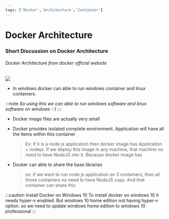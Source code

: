 ```yaml
---
tags: ['Docker','Architecture','Container']
---
```

# Docker Architecture

### Short Discussion on Docker Architecture

###### Docker Architecture from docker official website
![](https://docs.docker.com/engine/images/architecture.svg)

- In windows docker can able to run windows container and linux containers.

:::note
*So using this we can able to run windows software and linux software on windows* :-)
:::

- Docker image files are actually very small

- Docker provides isolated complete environment. Application will have all the items within this container
  > Ex: if it is a node js application then docker image has
Application + nodejs. If we deploy this image in any machine, that machine no need to have NodeJS into it. Because docker image has

- Docker can able to share the base libraries
  > ex: if we want to run node js application on 3 containers, then all those containers no need to have NodeJS copy. And that container can share this



:::caution Install Docker on Windows 10
To install docker on windows 10 it needs hyper-v enabled.
But windows 10 home edition not having hyper-v option.
so we need to update windows home edition to windows 10 professional
:::



[//]: # (Tags: About docker, docker Architecture)
[//]: # (Type: Docker - Architecture)
[//]: # (Rating: 2)
[//]: # (Languages:ini)
[//]: # (ReadyState:Publish)
